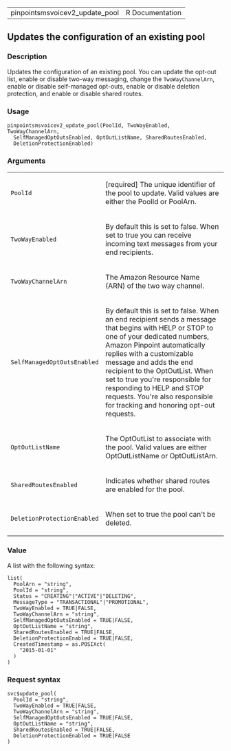 <table style="width: 100%;">
<tbody>
<tr class="odd">
<td>pinpointsmsvoicev2_update_pool</td>
<td style="text-align: right;">R Documentation</td>
</tr>
</tbody>
</table>

## Updates the configuration of an existing pool

### Description

Updates the configuration of an existing pool. You can update the
opt-out list, enable or disable two-way messaging, change the
`TwoWayChannelArn`, enable or disable self-managed opt-outs, enable or
disable deletion protection, and enable or disable shared routes.

### Usage

    pinpointsmsvoicev2_update_pool(PoolId, TwoWayEnabled, TwoWayChannelArn,
      SelfManagedOptOutsEnabled, OptOutListName, SharedRoutesEnabled,
      DeletionProtectionEnabled)

### Arguments

<table>
<colgroup>
<col style="width: 35%" />
<col style="width: 65%" />
</colgroup>
<tbody>
<tr class="odd">
<td><code
id="pinpointsmsvoicev2_update_pool_:_PoolId">PoolId</code></td>
<td><p>[required] The unique identifier of the pool to update. Valid
values are either the PoolId or PoolArn.</p></td>
</tr>
<tr class="even">
<td><code
id="pinpointsmsvoicev2_update_pool_:_TwoWayEnabled">TwoWayEnabled</code></td>
<td><p>By default this is set to false. When set to true you can receive
incoming text messages from your end recipients.</p></td>
</tr>
<tr class="odd">
<td><code
id="pinpointsmsvoicev2_update_pool_:_TwoWayChannelArn">TwoWayChannelArn</code></td>
<td><p>The Amazon Resource Name (ARN) of the two way channel.</p></td>
</tr>
<tr class="even">
<td><code
id="pinpointsmsvoicev2_update_pool_:_SelfManagedOptOutsEnabled">SelfManagedOptOutsEnabled</code></td>
<td><p>By default this is set to false. When an end recipient sends a
message that begins with HELP or STOP to one of your dedicated numbers,
Amazon Pinpoint automatically replies with a customizable message and
adds the end recipient to the OptOutList. When set to true you're
responsible for responding to HELP and STOP requests. You're also
responsible for tracking and honoring opt-out requests.</p></td>
</tr>
<tr class="odd">
<td><code
id="pinpointsmsvoicev2_update_pool_:_OptOutListName">OptOutListName</code></td>
<td><p>The OptOutList to associate with the pool. Valid values are
either OptOutListName or OptOutListArn.</p></td>
</tr>
<tr class="even">
<td><code
id="pinpointsmsvoicev2_update_pool_:_SharedRoutesEnabled">SharedRoutesEnabled</code></td>
<td><p>Indicates whether shared routes are enabled for the
pool.</p></td>
</tr>
<tr class="odd">
<td><code
id="pinpointsmsvoicev2_update_pool_:_DeletionProtectionEnabled">DeletionProtectionEnabled</code></td>
<td><p>When set to true the pool can't be deleted.</p></td>
</tr>
</tbody>
</table>

### Value

A list with the following syntax:

    list(
      PoolArn = "string",
      PoolId = "string",
      Status = "CREATING"|"ACTIVE"|"DELETING",
      MessageType = "TRANSACTIONAL"|"PROMOTIONAL",
      TwoWayEnabled = TRUE|FALSE,
      TwoWayChannelArn = "string",
      SelfManagedOptOutsEnabled = TRUE|FALSE,
      OptOutListName = "string",
      SharedRoutesEnabled = TRUE|FALSE,
      DeletionProtectionEnabled = TRUE|FALSE,
      CreatedTimestamp = as.POSIXct(
        "2015-01-01"
      )
    )

### Request syntax

    svc$update_pool(
      PoolId = "string",
      TwoWayEnabled = TRUE|FALSE,
      TwoWayChannelArn = "string",
      SelfManagedOptOutsEnabled = TRUE|FALSE,
      OptOutListName = "string",
      SharedRoutesEnabled = TRUE|FALSE,
      DeletionProtectionEnabled = TRUE|FALSE
    )

